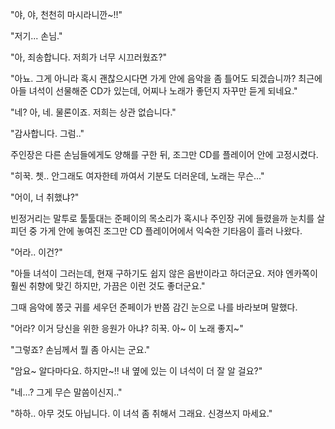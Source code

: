 "야, 야, 천천히 마시라니깐~!!" 

"저기... 손님." 

"아, 죄송합니다. 저희가 너무 시끄러웠죠?" 

"아뇨. 그게 아니라 혹시 괜찮으시다면 가게 안에 음악을 좀 틀어도 되겠습니까? 최근에 아들 녀석이 선물해준 CD가 있는데, 어찌나 노래가 좋던지 자꾸만 듣게 되네요." 

"네? 아, 네. 물론이죠. 저희는 상관 없습니다." 

"감사합니다. 그럼.." 

주인장은 다른 손님들에게도 양해를 구한 뒤, 조그만 CD를 플레이어 안에 고정시켰다. 

"히꾹. 쳇.. 안그래도 여자한테 까여서 기분도 더러운데, 노래는 무슨..." 

"어이, 너 취했냐?" 

빈정거리는 말투로 툴툴대는 준페이의 목소리가 혹시나 주인장 귀에 들렸을까 눈치를 살피던 중 가게 안에 놓여진 조그만 CD 플레이어에서 익숙한 기타음이 흘러 나왔다. 

"어라.. 이건?" 

"아들 녀석이 그러는데, 현재 구하기도 쉽지 않은 음반이라고 하더군요. 저야 엔카쪽이 훨씬 취향에 맞긴 하지만, 가끔은 이런 것도 좋더군요." 

그때 음악에 쫑긋 귀를 세우던 준페이가 반쯤 감긴 눈으로 나를 바라보며 말했다. 

"어라? 이거 당신을 위한 응원가 아냐? 히꾹. 아~ 이 노래 좋지~" 

"그렇죠? 손님께서 뭘 좀 아시는 군요." 

"암요~ 알다마다요. 하지만~!! 내 옆에 있는 이 녀석이 더 잘 알 걸요?" 

"네...? 그게 무슨 말씀이신지.." 

"하하.. 아무 것도 아닙니다. 이 녀석 좀 취해서 그래요. 신경쓰지 마세요." 